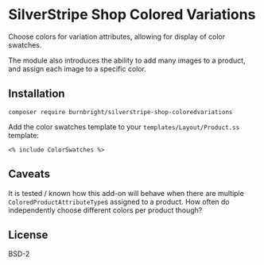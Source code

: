 # SilverStripe Shop Colored Variations

Choose colors for variation attributes, allowing for display of color swatches.

The module also introduces the ability to add many images to a product, and assign each image to a specific color.

## Installation

```
composer require burnbright/silverstripe-shop-coloredvariations
```

Add the color swatches template to your `templates/Layout/Product.ss` template:

```
<% include ColorSwatches %>
```

## Caveats

It is tested / known how this add-on will behave when there are multiple `ColoredProductAttributeType`s assigned to a product. How often do independently choose different colors per product though?

## License

BSD-2